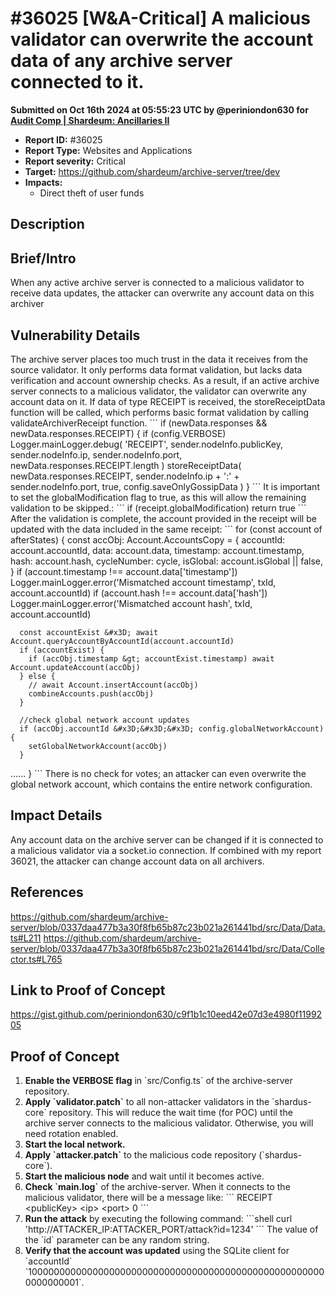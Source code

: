# #36025 \[W\&A-Critical] A malicious validator can overwrite the account data of any archive server connected to it.

**Submitted on Oct 16th 2024 at 05:55:23 UTC by @periniondon630 for** [**Audit Comp | Shardeum: Ancillaries II**](https://immunefi.com/audit-competition/shardeum-ancillaries-ii-boost)

* **Report ID:** #36025
* **Report Type:** Websites and Applications
* **Report severity:** Critical
* **Target:** https://github.com/shardeum/archive-server/tree/dev
* **Impacts:**
  * Direct theft of user funds

## Description

## Brief/Intro

When any active archive server is connected to a malicious validator to receive data updates, the attacker can overwrite any account data on this archiver

## Vulnerability Details

The archive server places too much trust in the data it receives from the source validator. It only performs data format validation, but lacks data verification and account ownership checks. As a result, if an active archive server connects to a malicious validator, the validator can overwrite any account data on it. If data of type RECEIPT is received, the storeReceiptData function will be called, which performs basic format validation by calling validateArchiverReceipt function. \`\`\` if (newData.responses && newData.responses.RECEIPT) { if (config.VERBOSE) Logger.mainLogger.debug( 'RECEIPT', sender.nodeInfo.publicKey, sender.nodeInfo.ip, sender.nodeInfo.port, newData.responses.RECEIPT.length ) storeReceiptData( newData.responses.RECEIPT, sender.nodeInfo.ip + ':' + sender.nodeInfo.port, true, config.saveOnlyGossipData ) } \`\`\` It is important to set the globalModification flag to true, as this will allow the remaining validation to be skipped.: \`\`\` if (receipt.globalModification) return true \`\`\` After the validation is complete, the account provided in the receipt will be updated with the data included in the same receipt: \`\`\` for (const account of afterStates) { const accObj: Account.AccountsCopy = { accountId: account.accountId, data: account.data, timestamp: account.timestamp, hash: account.hash, cycleNumber: cycle, isGlobal: account.isGlobal || false, } if (account.timestamp !== account.data\['timestamp']) Logger.mainLogger.error('Mismatched account timestamp', txId, account.accountId) if (account.hash !== account.data\['hash']) Logger.mainLogger.error('Mismatched account hash', txId, account.accountId)

```
  const accountExist &#x3D; await Account.queryAccountByAccountId(account.accountId)
  if (accountExist) {
    if (accObj.timestamp &gt; accountExist.timestamp) await Account.updateAccount(accObj)
  } else {
    // await Account.insertAccount(accObj)
    combineAccounts.push(accObj)
  }

  //check global network account updates
  if (accObj.accountId &#x3D;&#x3D;&#x3D; config.globalNetworkAccount) {
    setGlobalNetworkAccount(accObj)
  }
```

...... } \`\`\` There is no check for votes; an attacker can even overwrite the global network account, which contains the entire network configuration.

## Impact Details

Any account data on the archive server can be changed if it is connected to a malicious validator via a socket.io connection. If combined with my report 36021, the attacker can change account data on all archivers.

## References

https://github.com/shardeum/archive-server/blob/0337daa477b3a30f8fb65b87c23b021a261441bd/src/Data/Data.ts#L211 https://github.com/shardeum/archive-server/blob/0337daa477b3a30f8fb65b87c23b021a261441bd/src/Data/Collector.ts#L765

## Link to Proof of Concept

https://gist.github.com/periniondon630/c9f1b1c10eed42e07d3e4980f1199205

## Proof of Concept

1. **Enable the VERBOSE flag** in \`src/Config.ts\` of the archive-server repository.
2. **Apply \`validator.patch\`** to all non-attacker validators in the \`shardus-core\` repository. This will reduce the wait time (for POC) until the archive server connects to the malicious validator. Otherwise, you will need rotation enabled.
3. **Start the local network.**
4. **Apply \`attacker.patch\`** to the malicious code repository (\`shardus-core\`).
5. **Start the malicious node** and wait until it becomes active.
6. **Check \`main.log\`** of the archive-server. When it connects to the malicious validator, there will be a message like: \`\`\` RECEIPT \<publicKey> \<ip> \<port> 0 \`\`\`
7. **Run the attack** by executing the following command: \`\`\`shell curl 'http://ATTACKER\_IP:ATTACKER\_PORT/attack?id=1234' \`\`\` The value of the \`id\` parameter can be any random string.
8. **Verify that the account was updated** using the SQLite client for \`accountId\` \`1000000000000000000000000000000000000000000000000000000000000001\`.
